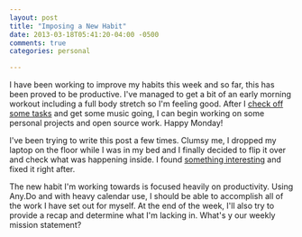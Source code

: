 ```yaml
---
layout: post
title: "Imposing a New Habit"
date: 2013-03-18T05:41:20-04:00 -0500
comments: true
categories: personal

---
```


I have been working to improve my habits this week and so far, this has been
proved to be productive. I've managed to get a bit of an early morning workout
including a full body stretch so I'm feeling good. After I [check off some
tasks](http://any.do) and get some music going, I can begin working on some
personal projects and open source work. Happy Monday!

I've been trying to write this post a few times. Clumsy me, I dropped my 
laptop on the floor while I was in my bed and I finally decided to flip it 
over and check what was happening inside. I found [something interesting](http://instagram.com/p/W_uBftnPr0/) 
and fixed it right after.

The new habit I'm working towards is focused heavily on productivity. Using 
Any.Do and with heavy calendar use, I should be able to accomplish all of the 
work I have set out for myself. At the end of the week, I'll also try to provide
a recap and determine what I'm lacking in. What's y our weekly mission
statement?
